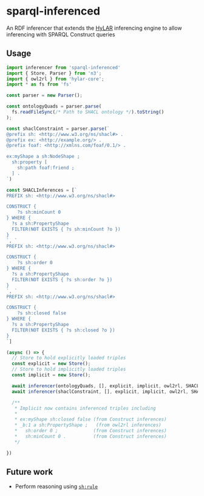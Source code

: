 # sparql-inferenced
An RDF inferencer that extends the [HyLAR](https://github.com/ucbl/HyLAR-Reasoner.git) inferencing engine to allow inferencing with SPARQL Construct queries

## Usage

```ts
import inferencer from 'sparql-inferenced'
import { Store, Parser } from 'n3';
import { owl2rl } from 'hylar-core';
import * as fs from 'fs'

const parser = new Parser();

const ontologyQuads = parser.parse(
  fs.readFileSync(/* Path to SHACL ontology */).toString()
);

const shaclConstraint = parser.parse(`
@prefix sh: <http://www.w3.org/ns/shacl#> .
@prefix ex: <http://example.org/> .
@prefix foaf: <http://xmlns.com/foaf/0.1/> .

ex:myShape a sh:NodeShape ;
  sh:property [
    sh:path foaf:friend ;
  ] .
`)

const SHACLInferences = [`
PREFIX sh: <http://www.w3.org/ns/shacl#>

CONSTRUCT {
	?s sh:minCount 0
} WHERE {
  ?s a sh:PropertyShape
  FILTER(NOT EXISTS { ?s sh:minCount ?o })
}
`, `
PREFIX sh: <http://www.w3.org/ns/shacl#>

CONSTRUCT {
	?s sh:order 0
} WHERE {
  ?s a sh:PropertyShape
  FILTER(NOT EXISTS { ?s sh:order ?o })
}
`, `
PREFIX sh: <http://www.w3.org/ns/shacl#>

CONSTRUCT {
	?s sh:closed false
} WHERE {
  ?s a sh:PropertyShape
  FILTER(NOT EXISTS { ?s sh:closed ?o })
}
`]

(async () => {
  // Store to hold explicitly loaded triples
  const explicit = new Store();
  // Store to hold implicitly loaded triples
  const implicit = new Store();

  await inferencer(ontologyQuads, [], explicit, implicit, owl2rl, SHACLInferences)
  await inferencer(shaclConstraint, [], explicit, implicit, owl2rl, SHACLInferences)

  /**
   * Implicit now contains inferenced triples including
   * 
   * ex:myShape sh:closed false (from Construct inferences)
   * _b:1 a sh:PropertyShape ;   (from owl2rl inferences)
   *   sh:order 0 ;             (from Construct inferences)
   *   sh:minCount 0 .          (from Construct inferences) 
   */

})
```

## Future work

 - Perform reasoning using [`sh:rule`](https://www.w3.org/TR/shacl-af/#dfn-shacl-rules)

